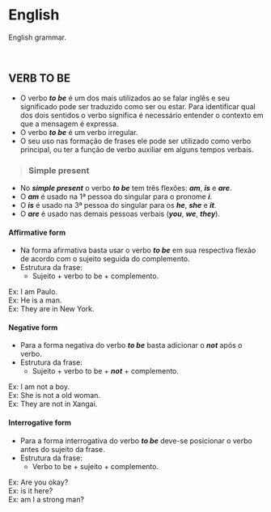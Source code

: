 # English
English grammar.

<br>

## VERB TO BE
* O verbo ***to be*** é um dos mais utilizados ao se falar inglês e seu significado pode ser traduzido como ser ou estar. Para identificar qual dos dois sentidos o verbo significa é necessário entender o contexto em que a mensagem é expressa.
* O verbo ***to be*** é um verbo irregular.
* O seu uso nas formação de frases ele pode ser utilizado como verbo principal, ou ter a função de verbo auxiliar em alguns tempos verbais.

> ### Simple present
* No ***simple present*** o verbo ***to be*** tem três flexões: ***am***, ***is*** e ***are***.
* O ***am*** é usado na 1ª pessoa do singular para o pronome ***i***.
* O ***is*** é usado na 3ª pessoa do singular para os ***he***, ***she*** e ***it***.
* O ***are*** é usado nas demais pessoas verbais (***you***, ***we***, ***they***).

#### Affirmative form
* Na forma afirmativa basta usar o verbo ***to be*** em sua respectiva flexão de acordo com o sujeito seguida do complemento.
* Estrutura da frase:
  - Sujeito + verbo to be + complemento.

Ex: I am Paulo.  
Ex: He is a man.  
Ex: They are in New York.  

#### Negative form
* Para a forma negativa do verbo ***to be*** basta adicionar o ***not*** após o verbo.
* Estrutura da frase:
  - Sujeito + verbo to be + ***not*** + complemento.

Ex: I am not a boy.  
Ex: She is not a old woman.  
Ex: They are not in Xangai.  

#### Interrogative form
* Para a forma interrogativa do verbo ***to be*** deve-se posicionar o verbo antes do sujeito da frase.
* Estrutura da frase:
  - Verbo to be + sujeito + complemento.

Ex: Are you okay?  
Ex: is it here?  
Ex: am I a strong man?  
